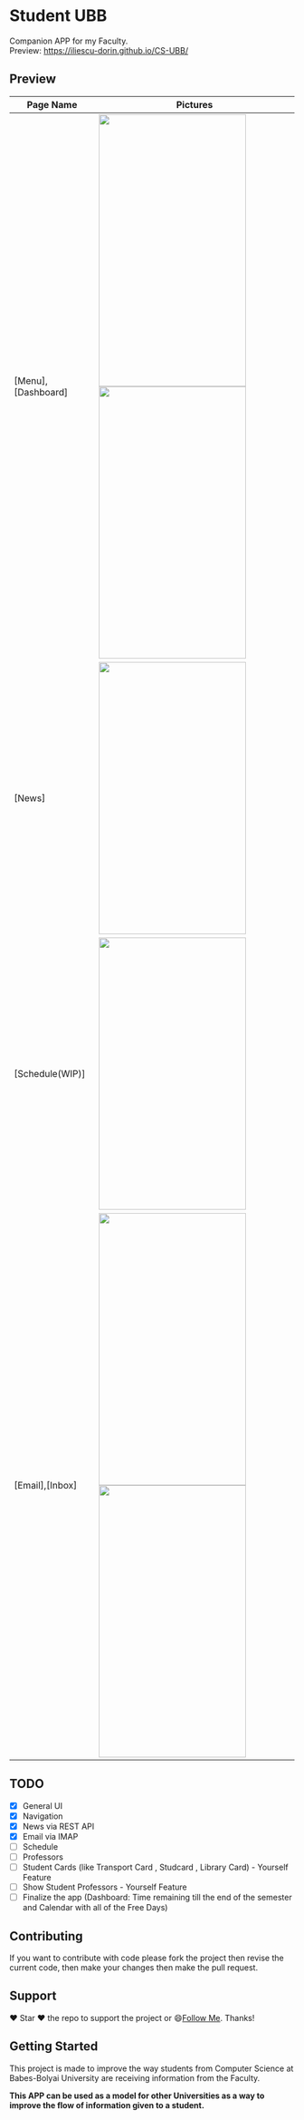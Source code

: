 # Student UBB

Companion APP for my Faculty.<br>
Preview: https://iliescu-dorin.github.io/CS-UBB/

## Preview
 Page Name | Pictures   
 --- | --- 
 [Menu],[Dashboard] | <img src="https://raw.githubusercontent.com/Iliescu-Dorin/CS-UBB/master/screenshots/Menu.jpg" width="260" height="480"><img src="https://raw.githubusercontent.com/Iliescu-Dorin/CS-UBB/master/screenshots/Dashboard.jpg" width="260" height="480">
 [News] | <img src="https://raw.githubusercontent.com/Iliescu-Dorin/CS-UBB/master/screenshots/Stiri.jpg" width="260" height="480">
 [Schedule(WIP)] | <img src="https://raw.githubusercontent.com/Iliescu-Dorin/CS-UBB/master/screenshots/Orar.jpg" width="260" height="480">
 [Email],[Inbox] |  <img src="https://raw.githubusercontent.com/Iliescu-Dorin/CS-UBB/master/screenshots/Email.jpg" width="260" height="480"><img src="https://raw.githubusercontent.com/Iliescu-Dorin/CS-UBB/master/screenshots/Inbox.jpg" width="260" height="480">

## TODO
- [x] General UI
- [x] Navigation
- [x] News via REST API
- [x] Email via IMAP
- [ ] Schedule
- [ ] Professors
- [ ] Student Cards (like Transport Card , Studcard , Library Card) - Yourself Feature
- [ ] Show Student Professors - Yourself Feature
- [ ] Finalize the app (Dashboard: Time remaining till the end of the semester and Calendar with all of the Free Days)

## Contributing

If you want to contribute with code please fork the project then revise the current code, then make your changes then make the pull request.

## Support
:heart: Star :heart: the repo to support the project or :smile:[Follow Me](https://github.com/Iliescu-Dorin).
  Thanks!

## Getting Started

This project is made to improve the way students from Computer Science at Babes-Bolyai University are receiving information from the Faculty.

<b>This APP can be used as a model for other Universities as a way to improve the flow of information given to a student.</b>
